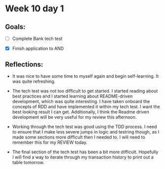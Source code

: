 # Week 10 day 1

## Goals:

* [ ] Complete Bank tech test
* [x] Finish application to AND


## Reflections:

* It was nice to have some time to myself again and begin self-learning. It was quite refreshing. 

* The tech test was not too difficult to get started. I started reading about best practices and I started learning about README-driven development, which was quite interesting. I have taken onboard the concepts of RDD and have implemented it within my tech test. I want the best looking result I can get. Additionally, I think the Readme driven development will be very useful for my review this afternoon. 

* Working through the tech test was good using the TDD process. I need to ensure that I make less severe jumps in logic and testring though, as I made some sections more difficult then I needed to. I will need to remember this for my REVIEW today. 

* The final section of the tech test has been a bit more difficult. Hopefully I will find a way to iterate through my transaction history to print out a table tomorrow. 
